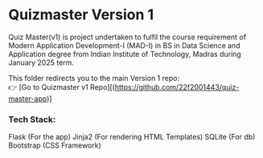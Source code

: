 # Quizmaster Version 1
Quiz Master(v1) is project undertaken to fulfil the course requirement of Modern Application Development-I (MAD-I) in BS in Data Science and Application degree from Indian Institute of Technology, Madras during  January 2025 term.

This folder redirects you to the main Version 1 repo:  
👉 [Go to Quizmaster v1 Repo][(https://github.com/22f2001443/quiz-master-app)]

### Tech Stack:
Flask (For the app)
Jinja2 (For rendering HTML Templates)
SQLite (For db)
Bootstrap (CSS Framework)